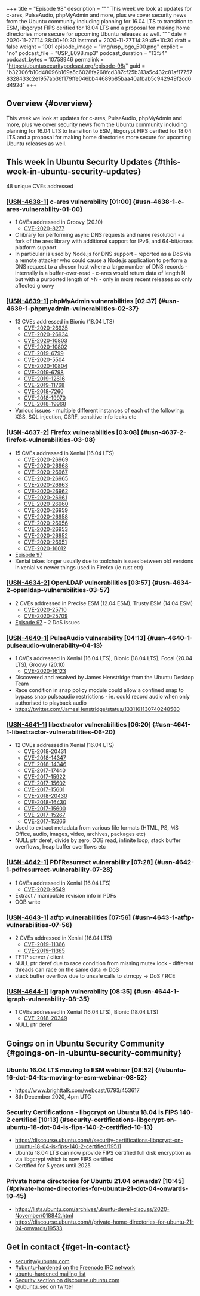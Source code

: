 +++
title = "Episode 98"
description = """
  This week we look at updates for c-ares, PulseAudio, phpMyAdmin and more,
  plus we cover security news from the Ubuntu community including planning
  for 16.04 LTS to transition to ESM, libgcrypt FIPS cerified for 18.04 LTS
  and a proposal for making home directories more secure for upcoming Ubuntu
  releases as well.
  """
date = 2020-11-27T14:38:00+10:30
lastmod = 2020-11-27T14:39:45+10:30
draft = false
weight = 1001
episode_image = "img/usp_logo_500.png"
explicit = "no"
podcast_file = "USP_E098.mp3"
podcast_duration = "13:54"
podcast_bytes = 10758946
permalink = "https://ubuntusecuritypodcast.org/episode-98/"
guid = "b32306fb10d48096b169a5c6028fa268fcd387cf25b313a5c432c81af177578328433c2e1957ab36f179ffe046bb44689b85baa40afbab5c942949f2cd6d492d"
+++

## Overview {#overview}

This week we look at updates for c-ares, PulseAudio, phpMyAdmin and more,
plus we cover security news from the Ubuntu community including planning
for 16.04 LTS to transition to ESM, libgcrypt FIPS cerified for 18.04 LTS
and a proposal for making home directories more secure for upcoming Ubuntu
releases as well.


## This week in Ubuntu Security Updates {#this-week-in-ubuntu-security-updates}

48 unique CVEs addressed


### [[USN-4638-1](https://ubuntu.com/security/notices/USN-4638-1)] c-ares vulnerability [01:00] {#usn-4638-1-c-ares-vulnerability-01-00}

-   1 CVEs addressed in Groovy (20.10)
    -   [CVE-2020-8277](https://ubuntu.com/security/CVE-2020-8277)
-   C library for performing async DNS requests and name resolution - a fork
    of the ares library with additional support for IPv6, and 64-bit/cross
    platform support
-   In particular is used by Node.js for DNS support - reported as a DoS via
    a remote attacker who could cause a Node.js application to perform a DNS
    request to a chosen host where a large number of DNS records - internally
    is a buffer-over-read - c-ares would return data of length N but with a
    purported length of >N - only in more recent releases so only affected
    groovy


### [[USN-4639-1](https://ubuntu.com/security/notices/USN-4639-1)] phpMyAdmin vulnerabilities [02:37] {#usn-4639-1-phpmyadmin-vulnerabilities-02-37}

-   13 CVEs addressed in Bionic (18.04 LTS)
    -   [CVE-2020-26935](https://ubuntu.com/security/CVE-2020-26935)
    -   [CVE-2020-26934](https://ubuntu.com/security/CVE-2020-26934)
    -   [CVE-2020-10803](https://ubuntu.com/security/CVE-2020-10803)
    -   [CVE-2020-10802](https://ubuntu.com/security/CVE-2020-10802)
    -   [CVE-2019-6799](https://ubuntu.com/security/CVE-2019-6799)
    -   [CVE-2020-5504](https://ubuntu.com/security/CVE-2020-5504)
    -   [CVE-2020-10804](https://ubuntu.com/security/CVE-2020-10804)
    -   [CVE-2019-6798](https://ubuntu.com/security/CVE-2019-6798)
    -   [CVE-2019-12616](https://ubuntu.com/security/CVE-2019-12616)
    -   [CVE-2019-11768](https://ubuntu.com/security/CVE-2019-11768)
    -   [CVE-2018-7260](https://ubuntu.com/security/CVE-2018-7260)
    -   [CVE-2018-19970](https://ubuntu.com/security/CVE-2018-19970)
    -   [CVE-2018-19968](https://ubuntu.com/security/CVE-2018-19968)
-   Various issues - multiple different instances of each of the following:
    XSS, SQL injection, CSRF, sensitive info leaks etc


### [[USN-4637-2](https://ubuntu.com/security/notices/USN-4637-2)] Firefox vulnerabilities [03:08] {#usn-4637-2-firefox-vulnerabilities-03-08}

-   15 CVEs addressed in Xenial (16.04 LTS)
    -   [CVE-2020-26969](https://ubuntu.com/security/CVE-2020-26969)
    -   [CVE-2020-26968](https://ubuntu.com/security/CVE-2020-26968)
    -   [CVE-2020-26967](https://ubuntu.com/security/CVE-2020-26967)
    -   [CVE-2020-26965](https://ubuntu.com/security/CVE-2020-26965)
    -   [CVE-2020-26963](https://ubuntu.com/security/CVE-2020-26963)
    -   [CVE-2020-26962](https://ubuntu.com/security/CVE-2020-26962)
    -   [CVE-2020-26961](https://ubuntu.com/security/CVE-2020-26961)
    -   [CVE-2020-26960](https://ubuntu.com/security/CVE-2020-26960)
    -   [CVE-2020-26959](https://ubuntu.com/security/CVE-2020-26959)
    -   [CVE-2020-26958](https://ubuntu.com/security/CVE-2020-26958)
    -   [CVE-2020-26956](https://ubuntu.com/security/CVE-2020-26956)
    -   [CVE-2020-26953](https://ubuntu.com/security/CVE-2020-26953)
    -   [CVE-2020-26952](https://ubuntu.com/security/CVE-2020-26952)
    -   [CVE-2020-26951](https://ubuntu.com/security/CVE-2020-26951)
    -   [CVE-2020-16012](https://ubuntu.com/security/CVE-2020-16012)
-   [Episode 97](https://ubuntusecuritypodcast.org/episode-97/)
-   Xenial takes longer usually due to toolchain issues between old versions
    in xenial vs newer things used in Firefox (ie rust etc)


### [[USN-4634-2](https://ubuntu.com/security/notices/USN-4634-2)] OpenLDAP vulnerabilities [03:57] {#usn-4634-2-openldap-vulnerabilities-03-57}

-   2 CVEs addressed in Precise ESM (12.04 ESM), Trusty ESM (14.04 ESM)
    -   [CVE-2020-25710](https://ubuntu.com/security/CVE-2020-25710)
    -   [CVE-2020-25709](https://ubuntu.com/security/CVE-2020-25709)
-   [Episode 97](https://ubuntusecuritypodcast.org/episode-97/) - 2 DoS issues


### [[USN-4640-1](https://ubuntu.com/security/notices/USN-4640-1)] PulseAudio vulnerability [04:13] {#usn-4640-1-pulseaudio-vulnerability-04-13}

-   1 CVEs addressed in Xenial (16.04 LTS), Bionic (18.04 LTS), Focal (20.04 LTS), Groovy (20.10)
    -   [CVE-2020-16123](https://ubuntu.com/security/CVE-2020-16123)
-   Discovered and resolved by James Henstridge from the Ubuntu Desktop Team
-   Race condition in snap policy module could allow a confined snap to
    bypass snap pulseaudio restrictions - ie. could record audio when only
    authorised to playback audio
-   <https://twitter.com/JamesHenstridge/status/1331161130740248580>


### [[USN-4641-1](https://ubuntu.com/security/notices/USN-4641-1)] libextractor vulnerabilities [06:20] {#usn-4641-1-libextractor-vulnerabilities-06-20}

-   12 CVEs addressed in Xenial (16.04 LTS)
    -   [CVE-2018-20431](https://ubuntu.com/security/CVE-2018-20431)
    -   [CVE-2018-14347](https://ubuntu.com/security/CVE-2018-14347)
    -   [CVE-2018-14346](https://ubuntu.com/security/CVE-2018-14346)
    -   [CVE-2017-17440](https://ubuntu.com/security/CVE-2017-17440)
    -   [CVE-2017-15922](https://ubuntu.com/security/CVE-2017-15922)
    -   [CVE-2017-15602](https://ubuntu.com/security/CVE-2017-15602)
    -   [CVE-2017-15601](https://ubuntu.com/security/CVE-2017-15601)
    -   [CVE-2018-20430](https://ubuntu.com/security/CVE-2018-20430)
    -   [CVE-2018-16430](https://ubuntu.com/security/CVE-2018-16430)
    -   [CVE-2017-15600](https://ubuntu.com/security/CVE-2017-15600)
    -   [CVE-2017-15267](https://ubuntu.com/security/CVE-2017-15267)
    -   [CVE-2017-15266](https://ubuntu.com/security/CVE-2017-15266)
-   Used to extract metadata from various file formats (HTML, PS, MS Office,
    audio, images, video, archives, packages etc)
-   NULL ptr deref, divide by zero, OOB read, infinite loop, stack buffer
    overflows, heap buffer overflows etc


### [[USN-4642-1](https://ubuntu.com/security/notices/USN-4642-1)] PDFResurrect vulnerability [07:28] {#usn-4642-1-pdfresurrect-vulnerability-07-28}

-   1 CVEs addressed in Xenial (16.04 LTS)
    -   [CVE-2020-9549](https://ubuntu.com/security/CVE-2020-9549)
-   Extract / manipulate revision info in PDFs
-   OOB write


### [[USN-4643-1](https://ubuntu.com/security/notices/USN-4643-1)] atftp vulnerabilities [07:56] {#usn-4643-1-atftp-vulnerabilities-07-56}

-   2 CVEs addressed in Xenial (16.04 LTS)
    -   [CVE-2019-11366](https://ubuntu.com/security/CVE-2019-11366)
    -   [CVE-2019-11365](https://ubuntu.com/security/CVE-2019-11365)
-   TFTP server / client
-   NULL ptr deref due to race condition from missing mutex lock - different
    threads can race on the same data -> DoS
-   stack buffer overflow due to unsafe calls to strncpy -> DoS / RCE


### [[USN-4644-1](https://ubuntu.com/security/notices/USN-4644-1)] igraph vulnerability [08:35] {#usn-4644-1-igraph-vulnerability-08-35}

-   1 CVEs addressed in Xenial (16.04 LTS), Bionic (18.04 LTS)
    -   [CVE-2018-20349](https://ubuntu.com/security/CVE-2018-20349)
-   NULL ptr deref


## Goings on in Ubuntu Security Community {#goings-on-in-ubuntu-security-community}


### Ubuntu 16.04 LTS moving to ESM webinar [08:52] {#ubuntu-16-dot-04-lts-moving-to-esm-webinar-08-52}

-   <https://www.brighttalk.com/webcast/6793/453617>
-   8th December 2020, 4pm UTC


### Security Certifications - libgcrypt on Ubuntu 18.04 is FIPS 140-2 certified [10:13] {#security-certifications-libgcrypt-on-ubuntu-18-dot-04-is-fips-140-2-certified-10-13}

-   <https://discourse.ubuntu.com/t/security-certifications-libgcrypt-on-ubuntu-18-04-is-fips-140-2-certified/19511>
-   Ubuntu 18.04 LTS can now provide FIPS certified full disk encryption as via libgcrypt which is now FIPS certified
-   Certified for 5 years until 2025


### Private home directories for Ubuntu 21.04 onwards? [10:45] {#private-home-directories-for-ubuntu-21-dot-04-onwards-10-45}

-   <https://lists.ubuntu.com/archives/ubuntu-devel-discuss/2020-November/018842.html>
-   <https://discourse.ubuntu.com/t/private-home-directories-for-ubuntu-21-04-onwards/19533>


## Get in contact {#get-in-contact}

-   [security@ubuntu.com](mailto:security@ubuntu.com)
-   [#ubuntu-hardened on the Freenode IRC network](http://webchat.freenode.net/#ubuntu-hardened)
-   [ubuntu-hardened mailing list](https://lists.ubuntu.com/mailman/listinfo/ubuntu-hardened)
-   [Security section on discourse.ubuntu.com](https://discourse.ubuntu.com/c/security)
-   [@ubuntu\_sec on twitter](https://twitter.com/ubuntu%5Fsec)
